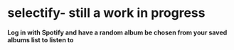 # selectify- still a work in progress 

**Log in with Spotify and have a random album be chosen from your saved albums list to listen to**
